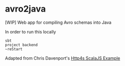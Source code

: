 # avro2java
[WIP] Web app for compiling Avro schemas into Java


In order to run this locally

```
sbt
project backend
~reStart
```

Adapted from Chris Davenport's [Http4s ScalaJS Example](https://github.com/davenport-scala/http4s-scalajsexample)